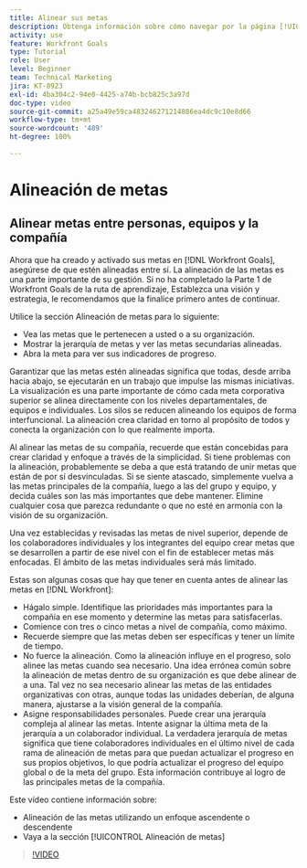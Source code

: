 ```yaml
---
title: Alinear sus metas
description: Obtenga información sobre cómo navegar por la página [!UICONTROL Alineación de metas] en [!DNL Goals].
activity: use
feature: Workfront Goals
type: Tutorial
role: User
level: Beginner
team: Technical Marketing
jira: KT-8923
exl-id: 4ba304c2-94e0-4425-a74b-bcb825c3a97d
doc-type: video
source-git-commit: a25a49e59ca483246271214886ea4dc9c10e8d66
workflow-type: tm+mt
source-wordcount: '489'
ht-degree: 100%

---
```


# Alineación de metas

## Alinear metas entre personas, equipos y la compañía

Ahora que ha creado y activado sus metas en [!DNL Workfront Goals], asegúrese de que estén alineadas entre sí. La alineación de las metas es una parte importante de su gestión. Si no ha completado la Parte 1 de Workfront Goals de la ruta de aprendizaje, Establezca una visión y estrategia, le recomendamos que la finalice primero antes de continuar.

<!--Insert link to LP 1, above -->

Utilice la sección Alineación de metas para lo siguiente:

* Vea las metas que le pertenecen a usted o a su organización.
* Mostrar la jerarquía de metas y ver las metas secundarias alineadas.
* Abra la meta para ver sus indicadores de progreso.

Garantizar que las metas estén alineadas significa que todas, desde arriba hacia abajo, se ejecutarán en un trabajo que impulse las mismas iniciativas. La visualización es una parte importante de cómo cada meta corporativa superior se alinea directamente con los niveles departamentales, de equipos e individuales. Los silos se reducen alineando los equipos de forma interfuncional. La alineación crea claridad en torno al propósito de todos y conecta la organización con lo que realmente importa.

Al alinear las metas de su compañía, recuerde que están concebidas para crear claridad y enfoque a través de la simplicidad. Si tiene problemas con la alineación, probablemente se deba a que está tratando de unir metas que están de por sí desvinculadas. Si se siente atascado, simplemente vuelva a las metas principales de la compañía, luego a las del grupo y equipo, y decida cuáles son las más importantes que debe mantener. Elimine cualquier cosa que parezca redundante o que no esté en armonía con la visión de su organización.

Una vez establecidas y revisadas las metas de nivel superior, depende de los colaboradores individuales y los integrantes del equipo crear metas que se desarrollen a partir de ese nivel con el fin de establecer metas más enfocadas. El ámbito de las metas individuales será más limitado.

<!-- Pro-tips graphic -->

Estas son algunas cosas que hay que tener en cuenta antes de alinear las metas en [!DNL Workfront]:

* Hágalo simple. Identifique las prioridades más importantes para la compañía en ese momento y determine las metas para satisfacerlas.
* Comience con tres o cinco metas a nivel de compañía, como máximo.
* Recuerde siempre que las metas deben ser específicas y tener un límite de tiempo.
* No fuerce la alineación. Como la alineación influye en el progreso, solo alinee las metas cuando sea necesario. Una idea errónea común sobre la alineación de metas dentro de su organización es que debe alinear de a una. Tal vez no sea necesario alinear las metas de las entidades organizativas con otras, aunque todas las unidades deberían, de alguna manera, ajustarse a la visión general de la compañía.
* Asigne responsabilidades personales. Puede crear una jerarquía compleja al alinear las metas. Intente asignar la última meta de la jerarquía a un colaborador individual. La verdadera jerarquía de metas significa que tiene colaboradores individuales en el último nivel de cada rama de alineación de metas para que puedan actualizar el progreso en sus propios objetivos, lo que podría actualizar el progreso del equipo global o de la meta del grupo. Esta información contribuye al logro de las principales metas de la compañía.

Este vídeo contiene información sobre:

* Alineación de las metas utilizando un enfoque ascendente o descendente
* Vaya a la sección [!UICONTROL Alineación de metas]

>[!VIDEO](https://video.tv.adobe.com/v/335195/?quality=12&learn=on)
